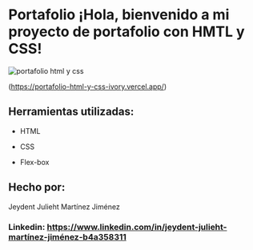 # Portafolio ¡Hola, bienvenido a mi proyecto de portafolio con HMTL y CSS!

![portafolio html y css](https://github.com/user-attachments/assets/e42ad098-1ea7-41d5-8c80-66386577d423)

(https://portafolio-html-y-css-ivory.vercel.app/)

## Herramientas utilizadas:

* HTML

* CSS

* Flex-box

## Hecho por:

Jeydent Julieht Martínez Jiménez

### Linkedin: https://www.linkedin.com/in/jeydent-julieht-martínez-jiménez-b4a358311
